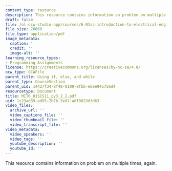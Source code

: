 ```yaml
---
content_type: resource
description: This resource contains information on problem on multiple times, again.
draft: false
file: /ol-ocw-studio-app/courses/6-01sc-introduction-to-electrical-engineering-and-computer-science-i-spring-2011/1c23ad39ad952b763e87a8f0823d3d63_MIT6_01SCS11_py3_2_2.pdf
file_size: 76060
file_type: application/pdf
image_metadata:
  caption: ''
  credit: ''
  image-alt: ''
learning_resource_types:
- Programming Assignments
license: https://creativecommons.org/licenses/by-nc-sa/4.0/
ocw_type: OCWFile
parent_title: Using if, else, and while
parent_type: CourseSection
parent_uid: 14427f34-8f48-0109-8fbb-e6ee945756d4
resourcetype: Document
title: MIT6_01SCS11_py3_2_2.pdf
uid: 1c23ad39-ad95-2b76-3e87-a8f0823d3d63
video_files:
  archive_url: ''
  video_captions_file: ''
  video_thumbnail_file: ''
  video_transcript_file: ''
video_metadata:
  video_speakers: ''
  video_tags: ''
  youtube_description: ''
  youtube_id: ''
---
```

This resource contains information on problem on multiple times, again.